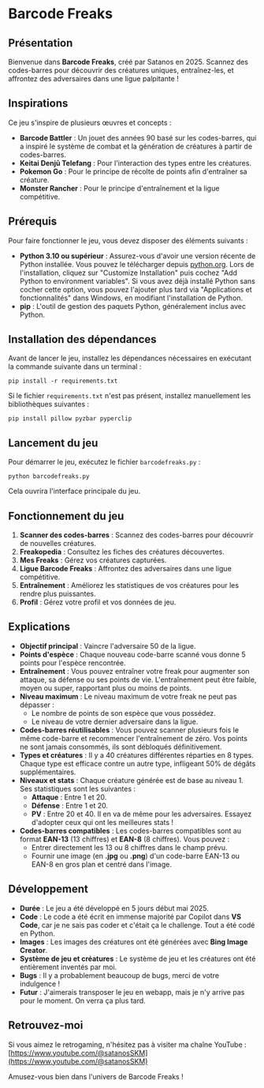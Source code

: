 # Barcode Freaks

## Présentation
Bienvenue dans **Barcode Freaks**, créé par Satanos en 2025. Scannez des codes-barres pour découvrir des créatures uniques, entraînez-les, et affrontez des adversaires dans une ligue palpitante !

## Inspirations
Ce jeu s'inspire de plusieurs œuvres et concepts :
- **Barcode Battler** : Un jouet des années 90 basé sur les codes-barres, qui a inspiré le système de combat et la génération de créatures à partir de codes-barres.
- **Keitai Denjū Telefang** : Pour l'interaction des types entre les créatures.
- **Pokemon Go** : Pour le principe de récolte de points afin d'entraîner sa créature.
- **Monster Rancher** : Pour le principe d'entraînement et la ligue compétitive.

## Prérequis
Pour faire fonctionner le jeu, vous devez disposer des éléments suivants :
- **Python 3.10 ou supérieur** : Assurez-vous d'avoir une version récente de Python installée. Vous pouvez le télécharger depuis [python.org](https://www.python.org/). Lors de l'installation, cliquez sur "Customize Installation" puis cochez "Add Python to environment variables". Si vous avez déjà installé Python sans cocher cette option, vous pouvez l'ajouter plus tard via "Applications et fonctionnalités" dans Windows, en modifiant l'installation de Python.
- **pip** : L'outil de gestion des paquets Python, généralement inclus avec Python.

## Installation des dépendances
Avant de lancer le jeu, installez les dépendances nécessaires en exécutant la commande suivante dans un terminal :
```
pip install -r requirements.txt
```
Si le fichier `requirements.txt` n'est pas présent, installez manuellement les bibliothèques suivantes :
```
pip install pillow pyzbar pyperclip
```

## Lancement du jeu
Pour démarrer le jeu, exécutez le fichier `barcodefreaks.py` :
```
python barcodefreaks.py
```
Cela ouvrira l'interface principale du jeu.

## Fonctionnement du jeu
1. **Scanner des codes-barres** : Scannez des codes-barres pour découvrir de nouvelles créatures.
2. **Freakopedia** : Consultez les fiches des créatures découvertes.
3. **Mes Freaks** : Gérez vos créatures capturées.
4. **Ligue Barcode Freaks** : Affrontez des adversaires dans une ligue compétitive.
5. **Entraînement** : Améliorez les statistiques de vos créatures pour les rendre plus puissantes.
6. **Profil** : Gérez votre profil et vos données de jeu.

## Explications
- **Objectif principal** : Vaincre l'adversaire 50 de la ligue.
- **Points d'espèce** : Chaque nouveau code-barre scanné vous donne 5 points pour l'espèce rencontrée.
- **Entraînement** : Vous pouvez entraîner votre freak pour augmenter son attaque, sa défense ou ses points de vie. L'entraînement peut être faible, moyen ou super, rapportant plus ou moins de points.
- **Niveau maximum** : Le niveau maximum de votre freak ne peut pas dépasser :
  - Le nombre de points de son espèce que vous possédez.
  - Le niveau de votre dernier adversaire dans la ligue.
- **Codes-barres réutilisables** : Vous pouvez scanner plusieurs fois le même code-barre et recommencer l'entraînement de zéro. Vos points ne sont jamais consommés, ils sont débloqués définitivement.
- **Types et créatures** : Il y a 40 créatures différentes réparties en 8 types. Chaque type est efficace contre un autre type, infligeant 50% de dégâts supplémentaires.
- **Niveaux et stats** : Chaque créature générée est de base au niveau 1. Ses statistiques sont les suivantes :
  - **Attaque** : Entre 1 et 20.
  - **Défense** : Entre 1 et 20.
  - **PV** : Entre 20 et 40.
  Il en va de même pour les adversaires. Essayez d'adopter ceux qui ont les meilleures stats !
- **Codes-barres compatibles** : Les codes-barres compatibles sont au format **EAN-13** (13 chiffres) et **EAN-8** (8 chiffres). Vous pouvez :
  - Entrer directement les 13 ou 8 chiffres dans le champ prévu.
  - Fournir une image (en **.jpg** ou **.png**) d'un code-barre EAN-13 ou EAN-8 en gros plan et centré dans l'image.

## Développement
- **Durée** : Le jeu a été développé en 5 jours début mai 2025.
- **Code** : Le code a été écrit en immense majorité par Copilot dans **VS Code**, car je ne sais pas coder et c'était ça le challenge. Tout a été codé en Python.
- **Images** : Les images des créatures ont été générées avec **Bing Image Creator**.
- **Système de jeu et créatures** : Le système de jeu et les créatures ont été entièrement inventés par moi.
- **Bugs** : Il y a probablement beaucoup de bugs, merci de votre indulgence !
- **Futur** : J'aimerais transposer le jeu en webapp, mais je n'y arrive pas pour le moment. On verra ça plus tard.

## Retrouvez-moi
Si vous aimez le retrogaming, n'hésitez pas à visiter ma chaîne YouTube :  
[https://www.youtube.com/@satanosSKM](https://www.youtube.com/@satanosSKM)

Amusez-vous bien dans l'univers de Barcode Freaks !